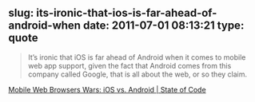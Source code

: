 slug: its-ironic-that-ios-is-far-ahead-of-android-when
date: 2011-07-01 08:13:21
type: quote
---

> It’s ironic that iOS is far ahead of Android when it comes to mobile web app support, given the fact that Android comes from this company called Google, that is all about the web, or so they claim.

[Mobile Web Browsers Wars: iOS vs. Android | State of Code](http://www.stateofcode.com/2011/06/mobile-web-browsers-wars-ios-vs-android/)

